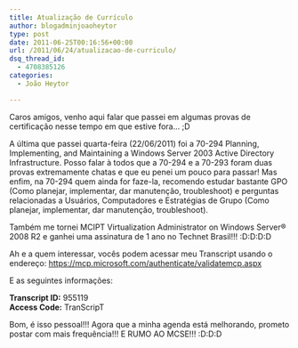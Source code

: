 ```yaml
---
title: Atualização de Currículo
author: blogadminjoaoheytor
type: post
date: 2011-06-25T00:16:56+00:00
url: /2011/06/24/atualizacao-de-curriculo/
dsq_thread_id:
  - 4708385126
categories:
  - João Heytor

---
```

Caros amigos, venho aqui falar que passei em algumas provas de certificação nesse tempo em que estive fora&#8230; ;D

A última que passei quarta-feira (22/06/2011) foi a 70-294 Planning, Implementing, and Maintaining a Windows Server 2003 Active Directory Infrastructure. Posso falar à todos que a 70-294 e a 70-293 foram duas provas extremamente chatas e que eu penei um pouco para passar! Mas enfim, na 70-294 quem ainda for faze-la, recomendo estudar bastante GPO (Como planejar, implementar, dar manutenção, troubleshoot) e perguntas relacionadas a Usuários, Computadores e Estratégias de Grupo (Como planejar, implementar, dar manutenção, troubleshoot).

Também me tornei MCIPT Virtualization Administrator on Windows Server® 2008 R2 e ganhei uma assinatura de 1 ano no Technet Brasil!!! :D:D:D:D

Ah e a quem interessar, vocês podem acessar meu Transcript usando o endereço: https://mcp.microsoft.com/authenticate/validatemcp.aspx

E as seguintes informações:

**Transcript ID:** 955119  
**Access Code:** TranScripT

Bom, é isso pessoal!!! Agora que a minha agenda está melhorando, prometo postar com mais frequência!!! E RUMO AO MCSE!!! :D:D:D